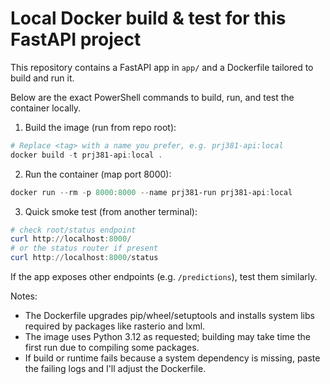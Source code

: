 # Local Docker build & test for this FastAPI project

This repository contains a FastAPI app in `app/` and a Dockerfile tailored to build and run it.

Below are the exact PowerShell commands to build, run, and test the container locally.

1. Build the image (run from repo root):

```powershell
# Replace <tag> with a name you prefer, e.g. prj381-api:local
docker build -t prj381-api:local .
```

2. Run the container (map port 8000):

```powershell
docker run --rm -p 8000:8000 --name prj381-run prj381-api:local
```

3. Quick smoke test (from another terminal):

```powershell
# check root/status endpoint
curl http://localhost:8000/
# or the status router if present
curl http://localhost:8000/status
```

If the app exposes other endpoints (e.g. `/predictions`), test them similarly.

Notes:

- The Dockerfile upgrades pip/wheel/setuptools and installs system libs required by packages like rasterio and lxml.
- The image uses Python 3.12 as requested; building may take time the first run due to compiling some packages.
- If build or runtime fails because a system dependency is missing, paste the failing logs and I'll adjust the Dockerfile.
